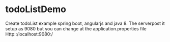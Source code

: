 # todoListDemo
Create todoList example spring boot, angularjs and java 8.
The serverpost it setup as 9080 but you can change at the application.properties file
Http::/localhost:9080:/
